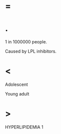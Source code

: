 # =

# .

1 in 1000000 people.

Caused by LPL inhibitors.

# <

Adolescent

Young adult

# >

HYPERLIPIDEMIA 1
